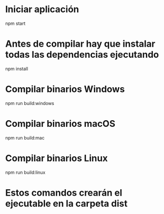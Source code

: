 
# Iniciar aplicación
npm start

# Antes de compilar hay que instalar todas las dependencias ejecutando
npm install

# Compilar binarios Windows
npm run build:windows

# Compilar binarios macOS
npm run build:mac

# Compilar binarios Linux
npm run build:linux

# Estos comandos crearán el ejecutable en la carpeta dist